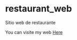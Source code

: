 # restaurant_web
Sitio web de restaurante 


You can visite my web <a href="https://lmorillo96.github.io/restaurant_web/">Here</a>
